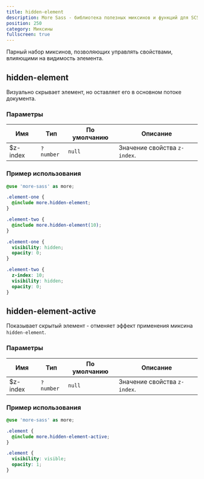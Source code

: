```yaml
---
title: hidden-element
description: More Sass - библиотека полезных миксинов и функций для SCSS.
position: 250
category: Миксины
fullscreen: true
---
```


Парный набор миксинов, позволяющих управлять свойствами, влияющими на видимость элемента.

## hidden-element

Визуально скрывает элемент, но оставляет его в основном потоке документа.

### Параметры

| Имя      | Тип       | По умолчанию | Описание                     |
|----------|-----------|--------------|------------------------------|
| $z-index | `?number` | `null`       | Значение свойства `z-index`. |

### Пример использования

<code-group>

  <code-block label="SCSS" active>

  ```scss
  @use 'more-sass' as more;

  .element-one {
    @include more.hidden-element;
  }

  .element-two {
    @include more.hidden-element(10);
  }
  ```

  </code-block>

  <code-block label="Результат">

  ```css
  .element-one {
    visibility: hidden;
    opacity: 0;
  }

  .element-two {
    z-index: 10;
    visibility: hidden;
    opacity: 0;
  }
  ```

  </code-block>

</code-group>

## hidden-element-active

Показывает скрытый элемент - отменяет эффект применения миксина `hidden-element`.

### Параметры

| Имя      | Тип       | По умолчанию | Описание                     |
|----------|-----------|--------------|------------------------------|
| $z-index | `?number` | `null`       | Значение свойства `z-index`. |

### Пример использования

<code-group>

  <code-block label="SCSS" active>

  ```scss
  @use 'more-sass' as more;

  .element {
    @include more.hidden-element-active;
  }
  ```

  </code-block>

  <code-block label="Результат">

  ```css
  .element {
    visibility: visible;
    opacity: 1;
  }
  ```

  </code-block>

</code-group>
